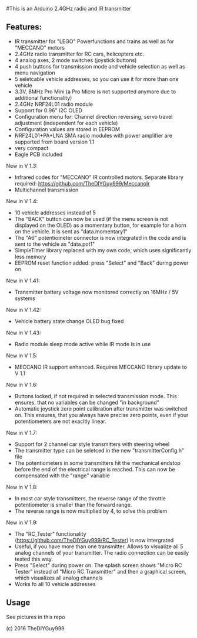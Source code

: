 #This is an Arduino 2.4GHz radio and IR transmitter
## Features:
- IR transmitter for "LEGO" Powerfunctions and trains as well as for "MECCANO" motors
- 2.4GHz radio transmitter for RC cars, helicopters etc.
- 4 analog axes, 2 mode switches (joystick buttons)
- 4 push buttons for transmission mode and vehicle selection as well as menu navigation
- 5 seletcable vehicle addresses, so you can use it for more than one vehicle
- 3.3V, 8MHz Pro Mini (a Pro Micro is not supported anymore due to additional functionality)
- 2.4GHz NRF24L01 radio module
- Support for 0.96" I2C OLED
- Configuration menu for: Channel direction reversing, servo travel adjustment (independent for each vehicle)
- Configuration values are stored in EEPROM
- NRF24L01+PA+LNA SMA radio modules with power amplifier are supported from board version 1.1
- very compact
- Eagle PCB included

New in V 1.3:
- Infrared codes for "MECCANO" IR controlled motors. Separate library required: https://github.com/TheDIYGuy999/MeccanoIr
- Multichannel transmission

New in V 1.4:
- 10 vehicle addresses instead of 5
- The "BACK" button can now be used (if the menu screen is not displayed on the OLED) as a momentary button, for example for a horn on the vehicle. It is sent as "data.momentary1"
- The "A6" potentiometer connector is now integrated in the code and is sent to the vehicle as "data.pot1"
- SimpleTimer library replaced with my own code, which uses significantly less memory
- EEPROM reset function added: press "Select" and "Back" during power on

New in V 1.41:
- Transmitter battery voltage now monitored correctly on 16MHz / 5V systems

New in V 1.42:
- Vehicle battery state change OLED bug fixed

New in V 1.43:
- Radio module sleep mode active while IR mode is in use

New in V 1.5:
- MECCANO IR support enhanced. Requires MECCANO library update to V 1.1

New in V 1.6:
- Buttons locked, if not required in selected transmission mode. This ensures, that no variables can be changed "in background"
- Automatic joystick zero point calibration after transmitter was switched on. This ensures, that you always have precise zero points, even if your potentiometers are not exacltly linear.

New in V 1.7:
- Support for 2 channel car style transmitters with steering wheel
- The transmitter type can be seletced in the new "transmitterConfig.h" file
- The potentiometers in some transmitters hit the mechanical endstop before the end of the electrical range is reached. This can now be compensated with the "range" variable

New in V 1.8:
- In most car style transmitters, the reverse range of the throttle potentiometer is smaller than the forward range.
- The reverse range is now multiplied by 4, to solve this problem

New in V 1.9:
- The "RC_Tester" functionality (https://github.com/TheDIYGuy999/RC_Tester) is now intergrated
- Useful, if you have more than one transmitter. Allows to visualize all 5 analog channels of your transmitter. The radio connection can be easily tested this way.
- Press "Select" during power on. The splash screen shows "Micro RC Tester" instead of "Micro RC Transmitter" and then a graphical screen, which visualizes all analog channels
- Works fo all 10 vehicle addresses



## Usage

See pictures in this repo

(c) 2016 TheDIYGuy999
